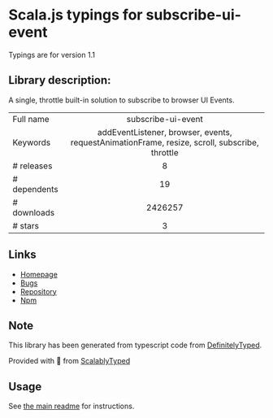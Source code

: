 
# Scala.js typings for subscribe-ui-event

Typings are for version 1.1

## Library description:
A single, throttle built-in solution to subscribe to browser UI Events.

|                    |                 |
| ------------------ | :-------------: |
| Full name          | subscribe-ui-event |
| Keywords           | addEventListener, browser, events, requestAnimationFrame, resize, scroll, subscribe, throttle |
| # releases         | 8 |
| # dependents       | 19 |
| # downloads        | 2426257 |
| # stars            | 3 |

## Links
- [Homepage](https://github.com/yahoo/subscribe-ui-event#readme)
- [Bugs](https://github.com/yahoo/subscribe-ui-event/issues)
- [Repository](https://github.com/yahoo/subscribe-ui-event)
- [Npm](https://www.npmjs.com/package/subscribe-ui-event)
    


## Note
This library has been generated from typescript code from [DefinitelyTyped](https://definitelytyped.org).

Provided with :purple_heart: from [ScalablyTyped](https://github.com/oyvindberg/ScalablyTyped)

## Usage
See [the main readme](../../readme.md) for instructions.


